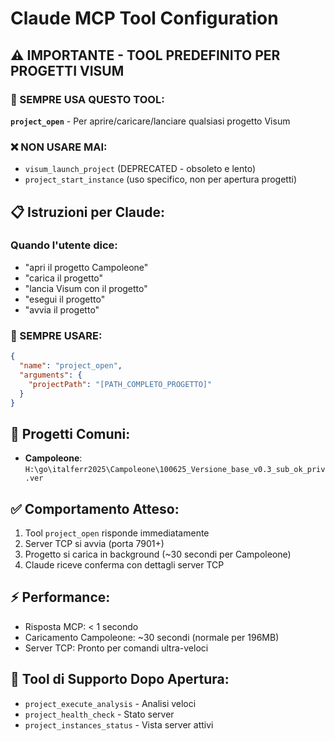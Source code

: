 # Claude MCP Tool Configuration

## ⚠️ IMPORTANTE - TOOL PREDEFINITO PER PROGETTI VISUM

### 🚀 SEMPRE USA QUESTO TOOL:
**`project_open`** - Per aprire/caricare/lanciare qualsiasi progetto Visum

### ❌ NON USARE MAI:
- `visum_launch_project` (DEPRECATED - obsoleto e lento)
- `project_start_instance` (uso specifico, non per apertura progetti)

## 📋 Istruzioni per Claude:

### Quando l'utente dice:
- "apri il progetto Campoleone"
- "carica il progetto"
- "lancia Visum con il progetto"
- "esegui il progetto"
- "avvia il progetto"

### 🎯 SEMPRE USARE:
```json
{
  "name": "project_open",
  "arguments": {
    "projectPath": "[PATH_COMPLETO_PROGETTO]"
  }
}
```

## 📍 Progetti Comuni:
- **Campoleone**: `H:\go\italferr2025\Campoleone\100625_Versione_base_v0.3_sub_ok_priv.ver`

## ✅ Comportamento Atteso:
1. Tool `project_open` risponde immediatamente
2. Server TCP si avvia (porta 7901+)
3. Progetto si carica in background (~30 secondi per Campoleone)
4. Claude riceve conferma con dettagli server TCP

## ⚡ Performance:
- Risposta MCP: < 1 secondo
- Caricamento Campoleone: ~30 secondi (normale per 196MB)
- Server TCP: Pronto per comandi ultra-veloci

## 🔄 Tool di Supporto Dopo Apertura:
- `project_execute_analysis` - Analisi veloci
- `project_health_check` - Stato server
- `project_instances_status` - Vista server attivi